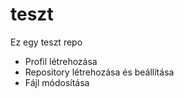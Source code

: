 # teszt
Ez egy teszt repo
- Profil létrehozása
- Repository létrehozása és beállítása
- Fájl módosítása
